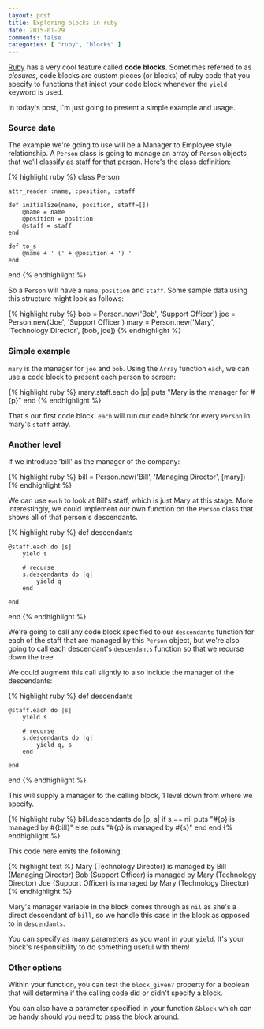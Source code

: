 ```yaml
---
layout: post
title: Exploring blocks in ruby
date: 2015-01-29
comments: false
categories: [ "ruby", "blocks" ]
---
```


[Ruby](https://www.ruby-lang.org/en/) has a very cool feature called <strong>code blocks</strong>. Sometimes referred to as <em>closures</em>, code blocks are custom pieces (or blocks) of ruby code that you specify to functions that inject your code block whenever the `yield` keyword is used.

In today's post, I'm just going to present a simple example and usage.

### Source data

The example we're going to use will be a Manager to Employee style relationship. A `Person` class is going to manage an array of `Person` objects that we'll classify as staff for that person. Here's the class definition:

{% highlight ruby %}
class Person

	attr_reader :name, :position, :staff

	def initialize(name, position, staff=[])
		@name = name
		@position = position
		@staff = staff
	end

	def to_s
		@name + ' (' + @position + ') '
	end
end
{% endhighlight %}

So a `Person` will have a `name`, `position` and `staff`. Some sample data using this structure might look as follows:

{% highlight ruby %}
bob = Person.new('Bob', 'Support Officer')
joe = Person.new('Joe', 'Support Officer')
mary = Person.new('Mary', 'Technology Director', [bob, joe])
{% endhighlight %}

### Simple example

`mary` is the manager for `joe` and `bob`. Using the `Array` function `each`, we can use a code block to present each person to screen:

{% highlight ruby %}
mary.staff.each do |p|
	puts "Mary is the manager for #{p}"
end
{% endhighlight %}

That's our first code block. `each` will run our code block for every `Person` in mary's `staff` array.

### Another level

If we introduce 'bill' as the manager of the company:

{% highlight ruby %}
bill = Person.new('Bill', 'Managing Director', [mary])
{% endhighlight %}

We can use `each` to look at Bill's staff, which is just Mary at this stage. More interestingly, we could implement our own function on the `Person` class that shows all of that person's descendants. 

{% highlight ruby %}
def descendants

	@staff.each do |s|
		yield s

		# recurse 
		s.descendants do |q|
			yield q
		end

	end

end
{% endhighlight %}

We're going to call any code block specified to our `descendants` function for each of the staff that are managed by this `Person` object, but we're also going to call each descendant's `descendants` function so that we recurse down the tree.

We could augment this call slightly to also include the manager of the descendants:

{% highlight ruby %}
def descendants

	@staff.each do |s|
		yield s

		# recurse 
		s.descendants do |q|
			yield q, s
		end

	end

end
{% endhighlight %}

This will supply a manager to the calling block, 1 level down from where we specify.

{% highlight ruby %}
bill.descendants do |p, s|
	if s == nil
		puts "#{p} is managed by #{bill}"
	else
		puts "#{p} is managed by #{s}"
	end
end
{% endhighlight %}

This code here emits the following:

{% highlight text %}
Mary (Technology Director)  is managed by Bill (Managing Director) 
Bob (Support Officer)  is managed by Mary (Technology Director) 
Joe (Support Officer)  is managed by Mary (Technology Director) 
{% endhighlight %}

Mary's manager variable in the block comes through as `nil` as she's a direct descendant of `bill`, so we handle this case in the block as opposed to in `descendants`. 

You can specify as many parameters as you want in your `yield`. It's your block's responsibility to do something useful with them!

### Other options

Within your function, you can test the `block_given?` property for a boolean that will determine if the calling code did or didn't specify a block. 

You can also have a parameter specified in your function `&block` which can be handy should you need to pass the block around.

